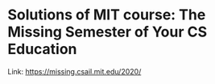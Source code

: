 # Solutions of MIT course: The Missing Semester of Your CS Education
Link: https://missing.csail.mit.edu/2020/
